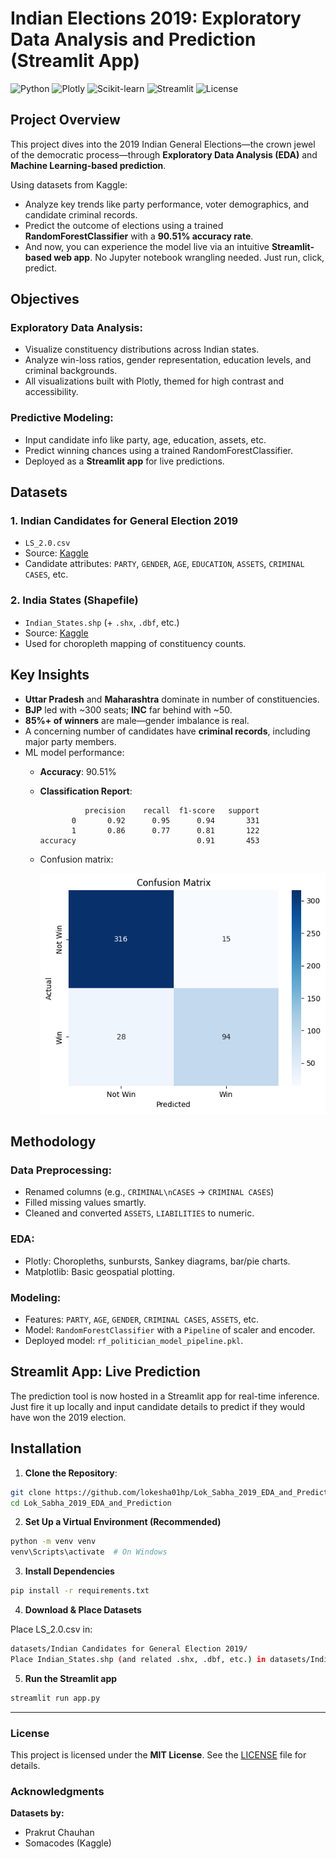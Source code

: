 # Indian Elections 2019: Exploratory Data Analysis and Prediction (Streamlit App)

![Python](https://img.shields.io/badge/Python-3.8%2B-blue) ![Plotly](https://img.shields.io/badge/Plotly-4.0%2B-orange) ![Scikit-learn](https://img.shields.io/badge/Scikit--learn-1.0%2B-green) ![Streamlit](https://img.shields.io/badge/Streamlit-1.20%2B-red) ![License](https://img.shields.io/badge/License-MIT-yellow)

## Project Overview

This project dives into the 2019 Indian General Elections—the crown jewel of the democratic process—through **Exploratory Data Analysis (EDA)** and **Machine Learning-based prediction**.

Using datasets from Kaggle:

- Analyze key trends like party performance, voter demographics, and candidate criminal records.
- Predict the outcome of elections using a trained **RandomForestClassifier** with a **90.51% accuracy rate**.
- And now, you can experience the model live via an intuitive **Streamlit-based web app**. No Jupyter notebook wrangling needed. Just run, click, predict.

## Objectives

### Exploratory Data Analysis:
- Visualize constituency distributions across Indian states.
- Analyze win-loss ratios, gender representation, education levels, and criminal backgrounds.
- All visualizations built with Plotly, themed for high contrast and accessibility.

### Predictive Modeling:
- Input candidate info like party, age, education, assets, etc.
- Predict winning chances using a trained RandomForestClassifier.
- Deployed as a **Streamlit app** for live predictions.

## Datasets

### 1. **Indian Candidates for General Election 2019**  
- `LS_2.0.csv`  
- Source: [Kaggle](https://www.kaggle.com/datasets/prakrutchauhan/indian-candidates-for-general-election-2019)  
- Candidate attributes: `PARTY`, `GENDER`, `AGE`, `EDUCATION`, `ASSETS`, `CRIMINAL CASES`, etc.

### 2. **India States (Shapefile)**  
- `Indian_States.shp` (+ `.shx`, `.dbf`, etc.)  
- Source: [Kaggle](https://www.kaggle.com/datasets/somacodes/india-states)  
- Used for choropleth mapping of constituency counts.

## Key Insights

- **Uttar Pradesh** and **Maharashtra** dominate in number of constituencies.
- **BJP** led with ~300 seats; **INC** far behind with ~50.
- **85%+ of winners** are male—gender imbalance is real.
- A concerning number of candidates have **criminal records**, including major party members.
- ML model performance:
  - **Accuracy**: 90.51%
  - **Classification Report**:

    ```
              precision    recall  f1-score   support
           0       0.92      0.95      0.94       331
           1       0.86      0.77      0.81       122
    accuracy                           0.91       453
    ```

  - Confusion matrix:
    
    ![Confusion Matrix](confusion_matrix.png)

## Methodology

### Data Preprocessing:
- Renamed columns (e.g., `CRIMINAL\nCASES` → `CRIMINAL CASES`)
- Filled missing values smartly.
- Cleaned and converted `ASSETS`, `LIABILITIES` to numeric.

### EDA:
- Plotly: Choropleths, sunbursts, Sankey diagrams, bar/pie charts.
- Matplotlib: Basic geospatial plotting.

### Modeling:
- Features: `PARTY`, `AGE`, `GENDER`, `CRIMINAL CASES`, `ASSETS`, etc.
- Model: `RandomForestClassifier` with a `Pipeline` of scaler and encoder.
- Deployed model: `rf_politician_model_pipeline.pkl`.

## Streamlit App: Live Prediction

The prediction tool is now hosted in a Streamlit app for real-time inference.  
Just fire it up locally and input candidate details to predict if they would have won the 2019 election.


## Installation

1. **Clone the Repository**:
```bash
git clone https://github.com/lokesha01hp/Lok_Sabha_2019_EDA_and_Prediction-StreamlitApp.git
cd Lok_Sabha_2019_EDA_and_Prediction
```

2. **Set Up a Virtual Environment (Recommended)**

```bash
python -m venv venv
venv\Scripts\activate  # On Windows
```

3. **Install Dependencies**

```bash
pip install -r requirements.txt
```

4. **Download & Place Datasets**

Place LS_2.0.csv in:

```bash
datasets/Indian Candidates for General Election 2019/
Place Indian_States.shp (and related .shx, .dbf, etc.) in datasets/India states/Igismap/:
```

5. **Run the Streamlit app**

```bash
streamlit run app.py
```


---

### License

This project is licensed under the **MIT License**. See the [LICENSE](LICENSE) file for details.



### Acknowledgments

**Datasets by:**
- Prakrut Chauhan  
- Somacodes (Kaggle)

